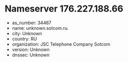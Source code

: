 # Nameserver 176.227.188.66

* as_number: 34467
* name: unknown.sotcom.ru.
* city: Unknown
* country: RU
* organization: JSC Telephone Company Sotcom
* version: Unknown
* dnssec: Unknown
